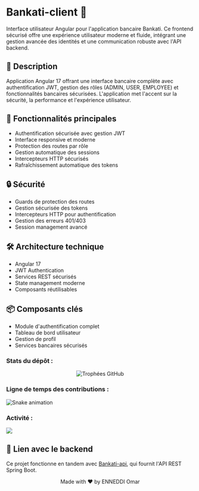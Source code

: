 # Bankati-client 🏦

Interface utilisateur Angular pour l'application bancaire Bankati. Ce frontend sécurisé offre une expérience utilisateur moderne et fluide, intégrant une gestion avancée des identités et une communication robuste avec l'API backend.

## 🎯 Description

Application Angular 17 offrant une interface bancaire complète avec authentification JWT, gestion des rôles (ADMIN, USER, EMPLOYEE) et fonctionnalités bancaires sécurisées. L'application met l'accent sur la sécurité, la performance et l'expérience utilisateur.

## 🚀 Fonctionnalités principales

- Authentification sécurisée avec gestion JWT
- Interface responsive et moderne
- Protection des routes par rôle
- Gestion automatique des sessions
- Intercepteurs HTTP sécurisés
- Rafraîchissement automatique des tokens

## 🔒 Sécurité

- Guards de protection des routes
- Gestion sécurisée des tokens
- Intercepteurs HTTP pour authentification
- Gestion des erreurs 401/403
- Session management avancé

## 🛠️ Architecture technique

- Angular 17
- JWT Authentication
- Services REST sécurisés
- State management moderne
- Composants réutilisables

## 📦 Composants clés

- Module d'authentification complet
- Tableau de bord utilisateur
- Gestion de profil
- Services bancaires sécurisés

### Stats du dépôt :
<p align="center">
<img src="https://github-profile-trophy.vercel.app/?username=votre-username&theme=darkhub&margin-w=15" alt="Trophées GitHub"/>
</p>

### Ligne de temps des contributions :
![Snake animation](https://github.com/votre-username/votre-username/blob/output/github-contribution-grid-snake.svg)

### Activité :
![](http://github-profile-summary-cards.vercel.app/api/cards/profile-details?username=ENNEDDI-Omar&theme=github)

## 🔗 Lien avec le backend

Ce projet fonctionne en tandem avec [Bankati-api](https://github.com/ENNEDDI-Omar/Bankati-api.git), qui fournit l'API REST Spring Boot.
<div align="center">
Made with ❤️ by ENNEDDI Omar
</div>
